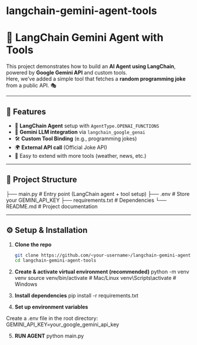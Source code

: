 # langchain-gemini-agent-tools

# 🤖 LangChain Gemini Agent with Tools

This project demonstrates how to build an **AI Agent using LangChain**, powered by **Google Gemini API** and custom tools.  
Here, we’ve added a simple tool that fetches a **random programming joke** from a public API. 🎭

---

## 🚀 Features
- 🔗 **LangChain Agent** setup with `AgentType.OPENAI_FUNCTIONS`
- 🤝 **Gemini LLM integration** via `langchain_google_genai`
- 🛠️ **Custom Tool Binding** (e.g., programming jokes)
- 🌍 **External API call** (Official Joke API)
- 📝 Easy to extend with more tools (weather, news, etc.)

---

## 📂 Project Structure
├── main.py # Entry point (LangChain agent + tool setup)
├── .env # Store your GEMINI_API_KEY
├── requirements.txt # Dependencies
└── README.md # Project documentation


---

## ⚙️ Setup & Installation

1. **Clone the repo**
   ```bash
   git clone https://github.com/<your-username>/langchain-gemini-agent-tools.git
   cd langchain-gemini-agent-tools
2. **Create & activate virtual environment (recommended)**
  python -m venv venv
  source venv/bin/activate   # Mac/Linux
  venv\Scripts\activate      # Windows

3. **Install dependencies**
  pip install -r requirements.txt

4. **Set up environment variables**

Create a .env file in the root directory:
GEMINI_API_KEY=your_google_gemini_api_key

5. **RUN AGENT**
   python main.py


